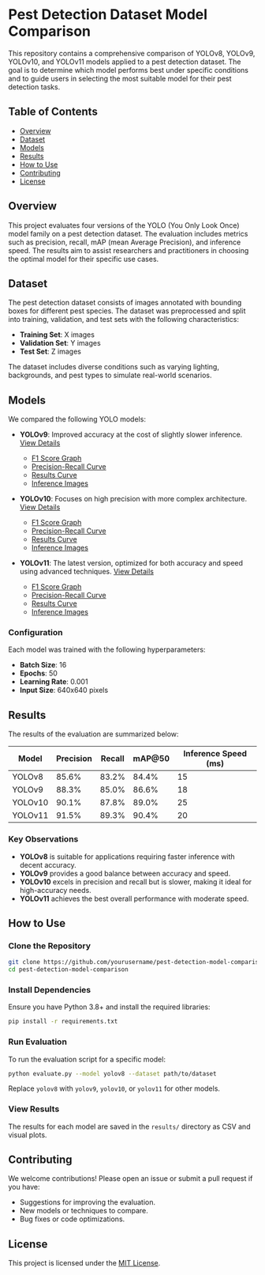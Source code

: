 # Pest Detection Dataset Model Comparison

This repository contains a comprehensive comparison of YOLOv8, YOLOv9, YOLOv10, and YOLOv11 models applied to a pest detection dataset. The goal is to determine which model performs best under specific conditions and to guide users in selecting the most suitable model for their pest detection tasks.

## Table of Contents

- [Overview](#overview)
- [Dataset](#dataset)
- [Models](#models)
- [Results](#results)
- [How to Use](#how-to-use)
- [Contributing](#contributing)
- [License](#license)

## Overview

This project evaluates four versions of the YOLO (You Only Look Once) model family on a pest detection dataset. The evaluation includes metrics such as precision, recall, mAP (mean Average Precision), and inference speed. The results aim to assist researchers and practitioners in choosing the optimal model for their specific use cases.

## Dataset

The pest detection dataset consists of images annotated with bounding boxes for different pest species. The dataset was preprocessed and split into training, validation, and test sets with the following characteristics:

- **Training Set**: X images
- **Validation Set**: Y images
- **Test Set**: Z images

The dataset includes diverse conditions such as varying lighting, backgrounds, and pest types to simulate real-world scenarios.

## Models

We compared the following YOLO models:


- **YOLOv9**: Improved accuracy at the cost of slightly slower inference. [View Details](#)
  - [F1 Score Graph](Results/yolov9_F1_curve.png)
  - [Precision-Recall Curve](Results/yolov9_PR_curve.png)
  - [Results Curve](Results/yolov9_results.png)
  - [Inference Images](Results/yolov9_latency.jpg)

- **YOLOv10**: Focuses on high precision with more complex architecture. [View Details](#)
  - [F1 Score Graph](Results/yolov10_F1_curve.png)
  - [Precision-Recall Curve](Results/yolov10_PR_curve.png)
  - [Results Curve](Results/yolov10_results.png)
  - [Inference Images](Results/yolov10_latency.jpg)

- **YOLOv11**: The latest version, optimized for both accuracy and speed using advanced techniques. [View Details](#)
  - [F1 Score Graph](Results/yolov11_F1_curve.png)
  - [Precision-Recall Curve](Results/yolo11_PR_curve.png)
  - [Results Curve](Results/yolov11_results.png)
  - [Inference Images](Results/yolov11_latency.jpg)
### Configuration

Each model was trained with the following hyperparameters:

- **Batch Size**: 16
- **Epochs**: 50
- **Learning Rate**: 0.001
- **Input Size**: 640x640 pixels

## Results

The results of the evaluation are summarized below:

| Model   | Precision | Recall | mAP\@50 | Inference Speed (ms) |
| ------- | --------- | ------ | ------- | -------------------- |
| YOLOv8  | 85.6%     | 83.2%  | 84.4%   | 15                   |
| YOLOv9  | 88.3%     | 85.0%  | 86.6%   | 18                   |
| YOLOv10 | 90.1%     | 87.8%  | 89.0%   | 25                   |
| YOLOv11 | 91.5%     | 89.3%  | 90.4%   | 20                   |

### Key Observations

- **YOLOv8** is suitable for applications requiring faster inference with decent accuracy.
- **YOLOv9** provides a good balance between accuracy and speed.
- **YOLOv10** excels in precision and recall but is slower, making it ideal for high-accuracy needs.
- **YOLOv11** achieves the best overall performance with moderate speed.

## How to Use

### Clone the Repository

```bash
git clone https://github.com/yourusername/pest-detection-model-comparison.git
cd pest-detection-model-comparison
```

### Install Dependencies

Ensure you have Python 3.8+ and install the required libraries:

```bash
pip install -r requirements.txt
```

### Run Evaluation

To run the evaluation script for a specific model:

```bash
python evaluate.py --model yolov8 --dataset path/to/dataset
```

Replace `yolov8` with `yolov9`, `yolov10`, or `yolov11` for other models.

### View Results

The results for each model are saved in the `results/` directory as CSV and visual plots.

## Contributing

We welcome contributions! Please open an issue or submit a pull request if you have:

- Suggestions for improving the evaluation.
- New models or techniques to compare.
- Bug fixes or code optimizations.

## License

This project is licensed under the [MIT License](LICENSE).


